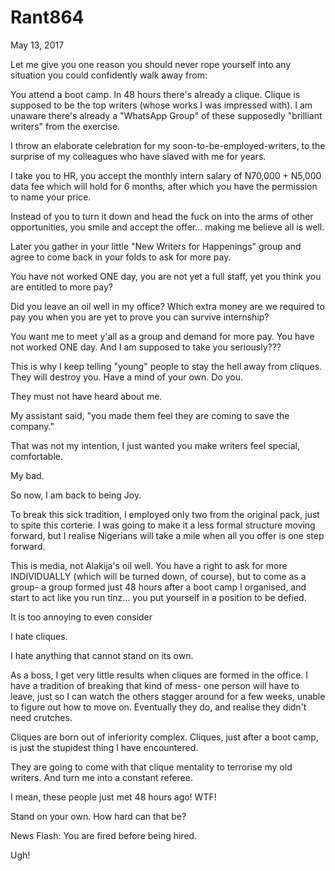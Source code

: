 # Rant864


May 13, 2017

Let me give you one reason you should never rope yourself into any situation you could confidently walk away from:

You attend a boot camp. In 48 hours there's already a clique. Clique is supposed to be the top writers (whose works I was impressed with). I am unaware there's already a "WhatsApp Group" of these supposedly "brilliant writers" from the exercise. 

I throw an elaborate celebration for my soon-to-be-employed-writers, to the surprise of my colleagues who have slaved with me for years.

I take you to HR, you accept the monthly intern salary of N70,000 + N5,000 data fee which will hold for 6 months, after which you have the permission to name your price. 

Instead of you to turn it down and head the fuck on into the arms of other opportunities, you smile and accept the offer... making me believe all is well. 

Later you gather in your little "New Writers for Happenings" group and agree to come back in your folds to ask for more pay. 

You have not worked ONE day, you are not yet a full staff, yet you think you are entitled to more pay?

Did you leave an oil well in my office? Which extra money are we required to pay you when you are yet to prove you can survive internship? 

You want me to meet y'all as a group and demand for more pay. You have not worked ONE day. And I am supposed to take you seriously???

This is why I keep telling "young" people to stay the hell away from cliques. They will destroy you. Have a mind of your own. Do you.

They must not have heard about me. 

My assistant said, "you made them feel they are coming to save the company."

That was not my intention, I just wanted you make writers feel special, comfortable. 

My bad.

So now, I am back to being Joy.

To break this sick tradition, I employed only two from the original pack, just to spite this corterie. I was going to make it a less formal structure moving forward, but I realise Nigerians will take a mile when all you offer is one step forward.

This is media, not Alakija's oil well. You have a right to ask for more INDIVIDUALLY (which will be turned down, of course), but to come as a group- a group formed just 48 hours after a boot camp I organised, and start to act like you run tinz... you put yourself in a position to be defied.

It is too annoying to even consider

I hate cliques. 

I hate anything that cannot stand on its own.

As a boss, I get very little results when cliques are formed in the office. I have a tradition of breaking that kind of mess- one person will have to leave, just so I can watch the others stagger around for a few weeks, unable to figure out how to move on. Eventually they do, and realise they didn't need crutches.

Cliques are born out of inferiority complex. Cliques, just after a boot camp, is just the stupidest thing I have encountered. 

They are going to come with that clique mentality to terrorise my old writers. And turn me into a constant referee.

I mean, these people just met 48 hours ago! WTF!

Stand on your own. How hard can that be?

News Flash: You are fired before being hired. 

Ugh!